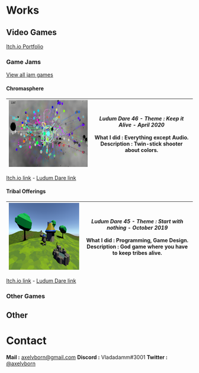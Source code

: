 # Works

## Video Games

[Itch.io Portfolio](https://axelvborn.itch.io/)

### Game Jams
[View all jam games](gamejams.md)
#### Chromasphere

| <img src="/img/chromasphere.png" width="320" height="180"> | *Ludum Dare 46 - Theme : Keep it Alive - April 2020*<br><br>**What I did :** Everything except Audio. <br>**Description** : Twin-stick shooter about colors. |
| --- | --- |
[Itch.io link](https://axelvborn.itch.io/chromasphere) - [Ludum Dare link](https://ldjam.com/events/ludum-dare/46/chromasphere)

#### Tribal Offerings

| <img src="/img/tribalofferings.png" width="320" height="180"> | *Ludum Dare 45 - Theme : Start with nothing - October 2019*<br><br>**What I did :** Programming, Game Design. <br>**Description** : God game where you have to keep tribes alive. |
| --- | --- |
[Itch.io link](https://axelvborn.itch.io/tribalofferings) - [Ludum Dare link](https://ldjam.com/events/ludum-dare/45/tribal-offerings)
### Other Games

## Other

# Contact

**Mail :** <axelvborn@gmail.com>
**Discord :** Vladadamm#3001
**Twitter :** [@axelvborn](https://twitter.com/axelvborn)